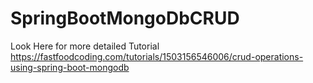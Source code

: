 # SpringBootMongoDbCRUD
Look Here for more detailed Tutorial  
https://fastfoodcoding.com/tutorials/1503156546006/crud-operations-using-spring-boot-mongodb
